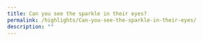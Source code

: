 ```yaml
---
title: Can you see the sparkle in their eyes?
permalink: /highlights/Can-you-see-the-sparkle-in-their-eyes/
description: ""
---
```

